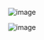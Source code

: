 ![image](https://github.com/Fourcade7/Ktor_Upload_Image/assets/60017090/ecad96e6-6981-4d66-96c9-6601b1015b11)


![image](https://github.com/Fourcade7/Ktor_Upload_Image/assets/60017090/92d5fe44-9b53-4435-806e-f8f1a1bd0f79)

